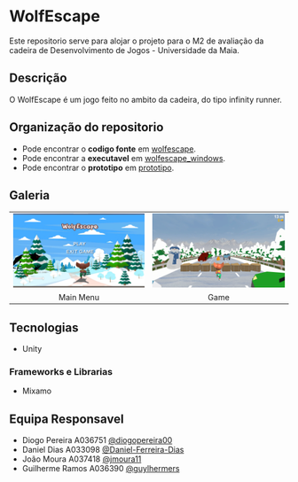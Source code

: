 # WolfEscape
Este repositorio serve para alojar o projeto para o M2 de avaliação da cadeira de Desenvolvimento de Jogos - Universidade da Maia. 

## Descrição
O WolfEscape é um jogo feito no ambito da cadeira, do tipo infinity runner.

## Organização do repositorio
* Pode encontrar o **codigo fonte** em [wolfescape](https://github.com/DJ-WolfEscape/WolfEscape/tree/main/wolfescape).
* Pode encontrar a **executavel** em [wolfescape_windows](https://github.com/DJ-WolfEscape/WolfEscape/tree/main/wolfescape_windows).
* Pode encontrar o  **prototipo** em [prototipo](https://github.com/DJ-WolfEscape/WolfEscape/tree/main/Prototipo).


## Galeria
| | | 
:---: | :---: |
![Main Menu](https://github.com/DJ-WolfEscape/WolfEscape/blob/main/docs/imgs/main_menu.png) | ![Game](https://github.com/DJ-WolfEscape/WolfEscape/blob/main/docs/imgs/game.png) 
Main Menu | Game
## Tecnologias
* Unity

### Frameworks e Librarias
* Mixamo

## Equipa Responsavel
* Diogo Pereira A036751 [@diogopereira00](https://github.com/diogopereira00)
* Daniel Dias A033098 [@Daniel-Ferreira-Dias](https://github.com/Daniel-Ferreira-Dias) 
* João Moura A037418 [@jmoura11](https://github.com/jmoura11) 
* Guilherme Ramos A036390 [@guylhermers](https://github.com/guylhermers) 
